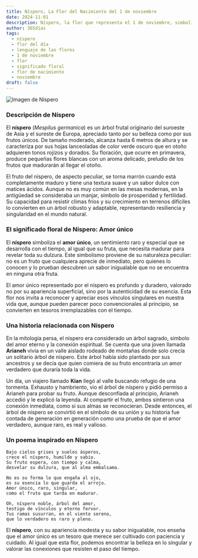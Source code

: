 ```yaml
---
title: Níspero, La Flor del Nacimiento del 1 de noviembre
date: 2024-11-01
description: Níspero, la flor que representa el 1 de noviembre, simboliza Amor único. Descubre su fascinante historia, significado en el lenguaje de las flores y una poesía que celebra su belleza.
author: 365días
tags:
  - níspero
  - flor del día
  - lenguaje de las flores
  - 1 de noviembre
  - flor
  - significado floral
  - flor de nacimiento
  - noviembre
draft: false
---
```



![Imagen de Níspero](https://cdn.pixabay.com/photo/2018/10/02/07/36/medlar-3718103_640.jpg#center)


### Descripción de Níspero

El **níspero** (_Mespilus germanica_) es un árbol frutal originario del suroeste de Asia y el sureste de Europa, apreciado tanto por su belleza como por sus frutos únicos. De tamaño moderado, alcanza hasta 6 metros de altura y se caracteriza por sus hojas lanceoladas de color verde oscuro que en otoño adquieren tonos rojizos y dorados. Su floración, que ocurre en primavera, produce pequeñas flores blancas con un aroma delicado, preludio de los frutos que madurarán al llegar el otoño.

El fruto del níspero, de aspecto peculiar, se torna marrón cuando está completamente maduro y tiene una textura suave y un sabor dulce con matices ácidos. Aunque no es muy común en las mesas modernas, en la antigüedad se consideraba un manjar, símbolo de prosperidad y fertilidad. Su capacidad para resistir climas fríos y su crecimiento en terrenos difíciles lo convierten en un árbol robusto y adaptable, representando resiliencia y singularidad en el mundo natural.

### El significado floral de Níspero: Amor único

El **níspero** simboliza el **amor único**, un sentimiento raro y especial que se desarrolla con el tiempo, al igual que su fruta, que necesita madurar para revelar toda su dulzura. Este simbolismo proviene de su naturaleza peculiar: no es un fruto que cualquiera aprecie de inmediato, pero quienes lo conocen y lo prueban descubren un sabor inigualable que no se encuentra en ninguna otra fruta.

El amor único representado por el níspero es profundo y duradero, valorado no por su apariencia superficial, sino por la autenticidad de su esencia. Esta flor nos invita a reconocer y apreciar esos vínculos singulares en nuestra vida que, aunque pueden parecer poco convencionales al principio, se convierten en tesoros irremplazables con el tiempo.

### Una historia relacionada con Níspero

En la mitología persa, el níspero era considerado un árbol sagrado, símbolo del amor eterno y la conexión espiritual. Se cuenta que una joven llamada **Arianeh** vivía en un valle aislado rodeado de montañas donde solo crecía un solitario árbol de níspero. Este árbol había sido plantado por sus ancestros y se decía que quien comiera de su fruto encontraría un amor verdadero que duraría toda la vida.

Un día, un viajero llamado **Kian** llegó al valle buscando refugio de una tormenta. Exhausto y hambriento, vio el árbol de níspero y pidió permiso a Arianeh para probar su fruto. Aunque desconfiada al principio, Arianeh accedió y le explicó la leyenda. Al compartir el fruto, ambos sintieron una conexión inmediata, como si sus almas se reconocieran. Desde entonces, el árbol de níspero se convirtió en el símbolo de su unión y su historia fue contada de generación en generación como una prueba de que el amor verdadero, aunque raro, es real y valioso.

### Un poema inspirado en Níspero

```
Bajo cielos grises y suelos ásperos,  
crece el níspero, humilde y sabio.  
Su fruto espera, con tiempo y calma,  
desvelar su dulzura, que al alma embalsama.

No es su forma lo que engaña al ojo,  
es su esencia lo que guarda el arrojo.  
Amor único, raro, singular,  
como el fruto que tarda en madurar.

Oh, níspero noble, árbol del amor,  
testigo de vínculos y eterno fervor.  
Tus ramas susurran, en el viento sereno,  
que lo verdadero es raro y pleno.
```

El **níspero**, con su apariencia modesta y su sabor inigualable, nos enseña que el amor único es un tesoro que merece ser cultivado con paciencia y cuidado. Al igual que esta flor, podemos encontrar la belleza en lo singular y valorar las conexiones que resisten el paso del tiempo.


